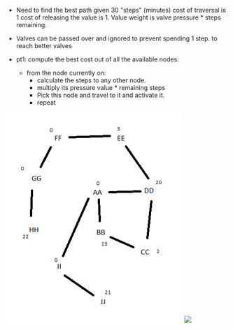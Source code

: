 - Need to find the best path given 30 "steps" (minutes) cost of traversal is 1 cost of releasing the value is 1. Value weight is valve pressure * steps remaining.
- Valves can be passed over and ignored to prevent spending 1 step. to reach better valves

- pt1: compute the best cost out of all the available nodes:
    - from the node currently on:
        - calculate the steps to any other node.
        - multiply its pressure value * remaining steps
        - Pick this node and travel to it and activate it.
        - repeat


![](testgraph.png)
![](testgraphpath.png)
